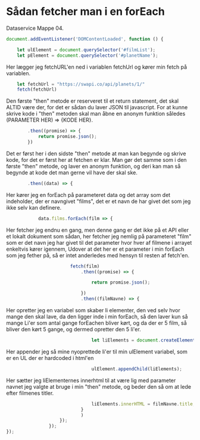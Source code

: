 # Sådan fetcher man i en forEach

Dataservice Mappe 04.

```javascript 
document.addEventListener('DOMContentLoaded', function () {

	let ulElement = document.querySelector('#filmList');
	let pElement = document.querySelector('#planetName');
```
Her lægger jeg fetchURL'en ned i variablen fetchUrl og kører min fetch på variablen. 
```javascript
	let fetchUrl = "https://swapi.co/api/planets/1/"
	fetch(fetchUrl)
```
Den første "then" metode er reserveret til et return statement, det skal ALTID være der, for det er sådan du laver JSON til javascript. For at kunne skrive kode i "then" metoden skal man åbne en anonym funktion således (PARAMETER HER) => {KODE HER}.
```javascript
		.then((promise) => {
			return promise.json();
		})
```
Det er først her i den sidste "then" metode at man kan begynde og skrive kode, for det er først her at fetchen er klar. Man gør det samme som i den første "then" metode, og laver en anonym funktion, og deri kan man så begynde at kode det man gerne vil have der skal ske.
```javascript
		.then((data) => {

```
Her kører jeg en forEach på parameteret data og det array som det indeholder, der er navngivet "films", det er et navn de har givet det som jeg ikke selv kan definere.
```javascript
			data.films.forEach(film => {
```
Her fetcher jeg endnu en gang, men denne gang er det ikke på et API eller et lokalt dokument som sådan, her fetcher jeg nemlig på parameteret "film" som er det navn jeg har givet til det parameter hvor hver af filmene i arrayet enkeltvis kører igennem, Udover at det her er et parameter i min forEach som jeg fether på, så er intet anderledes med hensyn til resten af fetch'en.
```javascript
                        fetch(film)
                            .then((promise) => {

                                return promise.json();

                            })
                            .then((filmNavne) => {
```
Her opretter jeg en variabel som skaber li elementer, den ved selv hvor mange den skal lave, da den ligger inde i min forEach, så den laver kun så mange Li'er som antal gange forEachen bliver kørt, og da der er 5 film, så bliver den kørt 5 gange, og dermed opretter den 5 li'er.
```javascript
                                let liElements = document.createElement("li");
```
Her appender jeg så mine nyoprettede li'er til min ulElement variabel, som er en UL der er hardcoded i html'en
```javascript
                                ulElement.appendChild(liElements);
```
Her sætter jeg liElementernes innerhtml til at være lig med parameter navnet jeg valgte at bruge i min "then" metode, og beder den så om at lede efter filmenes titler.
```javascript
                                liElements.innerHTML = filmNavne.title;
                            }
                            )
                    });
                });
});

```